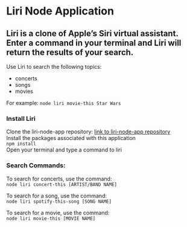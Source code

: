 # Liri Node Application

## Liri is a clone of Apple’s Siri virtual assistant.  Enter a command in your terminal and Liri will return the results of your search.


Use Liri to search the following topics: 
- concerts
- songs
- movies

For example: ```node liri movie-this Star Wars```

### Install Liri
Clone the liri-node-app repository: [link to liri-node-app repository](https://github.com/fcarlone/liri-node-app/)  
Install the packages associated with this application  
`npm install`  
Open your terminal and type a command to liri 


### Search Commands:  
To search for concerts, use the command:  
`node liri concert-this [ARTIST/BAND NAME]`

To search for a song, use the command:  
`node liri spotify-this-song [SONG NAME]`

To search for a movie, use the command:  
`node liri movie-this [MOVIE NAME]`
